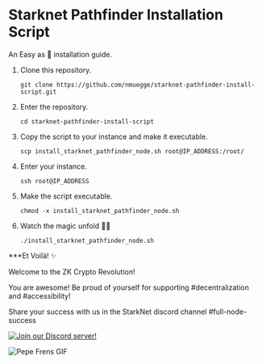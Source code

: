 # Starknet Pathfinder Installation Script

An Easy as 🥧 installation guide.

1) Clone this repository.
    
    ```console
    git clone https://github.com/nmuegge/starknet-pathfinder-install-script.git
    ```
    
3) Enter the repository.

    ```console
    cd starknet-pathfinder-install-script
    ```
    
5) Copy the script to your instance and make it executable.

    ```console
    scp install_starknet_pathfinder_node.sh root@IP_ADDRESS:/root/
    ```
      
6) Enter your instance.

    ```console
    ssh root@IP_ADDRESS
    ```

7) Make the script executable.

    ```console
    chmod -x install_starknet_pathfinder_node.sh
    ```

      
8) Watch the magic unfold 🧙‍🪄 

    ```console
    ./install_starknet_pathfinder_node.sh
    ```
       

***Et Voilà! ✨


Welcome to the ZK Crypto Revolution!

You are awesome! Be proud of yourself for supporting #decentralization and #accessibility! 

Share your success with us in the StarkNet discord channel #full-node-success 


[![Join our Discord server!](https://invidget.switchblade.xyz/Fx6zFE7n?theme=light)](https://discord.gg/Fx6zFE7n)

![Pepe Frens GIF](https://c.tenor.com/3EfJ246BYTEAAAAC/frens-pepe.gif)

